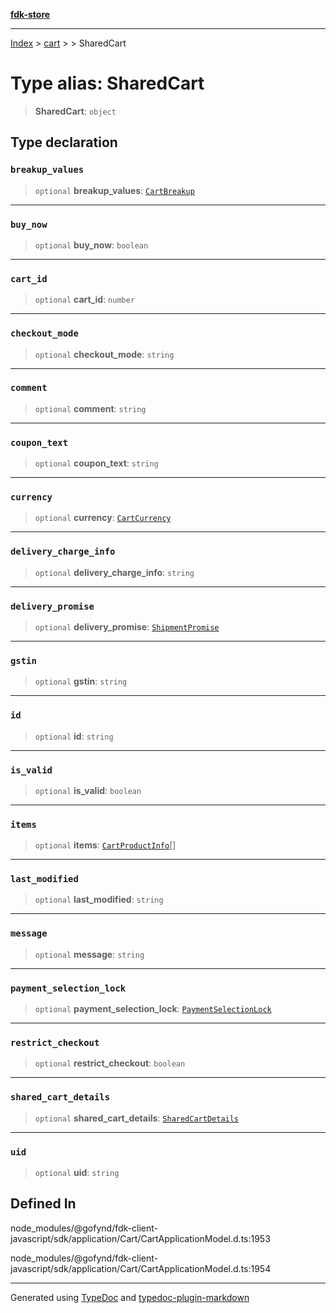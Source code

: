 [**fdk-store**](../../../README.md)
***

[Index](../../../API.md) > [cart](../../README.md) > [<internal>](../README.md) > SharedCart

# Type alias: SharedCart

> **SharedCart**: `object`

## Type declaration

### `breakup_values`

> `optional` **breakup\_values**: [`CartBreakup`](type-alias.CartBreakup.md)

***

### `buy_now`

> `optional` **buy\_now**: `boolean`

***

### `cart_id`

> `optional` **cart\_id**: `number`

***

### `checkout_mode`

> `optional` **checkout\_mode**: `string`

***

### `comment`

> `optional` **comment**: `string`

***

### `coupon_text`

> `optional` **coupon\_text**: `string`

***

### `currency`

> `optional` **currency**: [`CartCurrency`](type-alias.CartCurrency.md)

***

### `delivery_charge_info`

> `optional` **delivery\_charge\_info**: `string`

***

### `delivery_promise`

> `optional` **delivery\_promise**: [`ShipmentPromise`](type-alias.ShipmentPromise.md)

***

### `gstin`

> `optional` **gstin**: `string`

***

### `id`

> `optional` **id**: `string`

***

### `is_valid`

> `optional` **is\_valid**: `boolean`

***

### `items`

> `optional` **items**: [`CartProductInfo`](type-alias.CartProductInfo.md)[]

***

### `last_modified`

> `optional` **last\_modified**: `string`

***

### `message`

> `optional` **message**: `string`

***

### `payment_selection_lock`

> `optional` **payment\_selection\_lock**: [`PaymentSelectionLock`](type-alias.PaymentSelectionLock.md)

***

### `restrict_checkout`

> `optional` **restrict\_checkout**: `boolean`

***

### `shared_cart_details`

> `optional` **shared\_cart\_details**: [`SharedCartDetails`](type-alias.SharedCartDetails.md)

***

### `uid`

> `optional` **uid**: `string`

## Defined In

node\_modules/@gofynd/fdk-client-javascript/sdk/application/Cart/CartApplicationModel.d.ts:1953

node\_modules/@gofynd/fdk-client-javascript/sdk/application/Cart/CartApplicationModel.d.ts:1954

***
Generated using [TypeDoc](https://typedoc.org/) and [typedoc-plugin-markdown](https://www.npmjs.com/package/typedoc-plugin-markdown)
